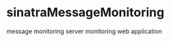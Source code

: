sinatraMessageMonitoring
========================

message monitoring server monitoring web application
